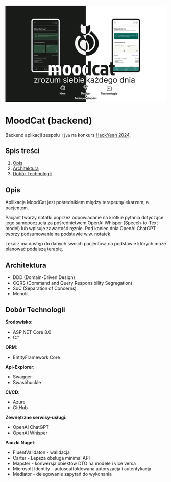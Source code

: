 ![logo](image.png)

# MoodCat (backend)

Backend aplikacji zespołu `!jva` na konkurs [HackYeah 2024](https://hackyeah.pl/). 

## Spis treści

1. [Opis](#Opis)
2. [Architektura](#Architektura)
3. [Dobór Technologii](#Dobór-Technologii)

## Opis

Aplilkacja MoodCat jest pośrednikiem między terapeutą/lekarzem, a pacjentem.

Pacjant tworzy notatki poprzez odpowiadanie na krótkie pytania dotyczące jego samopoczucia za pośrednictwem OpenAI Whisper (Speech-to-Text model) lub wpisuje zawartość ręznie.
Pod koniec dnia OpenAI ChatGPT tworzy podsumowanie na podstawie w.w. notatek.

Lekarz ma dostęp do danych swoich pacjentów, na podstawie których może planować podalszą terapię.

## Architektura

- DDD (Domain-Driven Design)
- CQRS (Command and Query Responsibility Segregation)
- SoC (Separation of Concerns)
- Monolit

## Dobór Technologii

**Środowisko**:
- ASP.NET Core 8.0
- C#


**ORM**:
- EntityFramework Core

**Api-Explorer**:
- Swagger
- Swashbuckle

**CI/CD**:
- Azure
- GitHub

**Zewnętrzne serwisy-usługi**:
- OpenAI ChatGPT
- OpenAI Whisper

**Paczki Nuget**:
- FluentValidaton - walidacja 
- Carter - Lepsza obsługa minimal API
- Mapster - konwersja obiektów DTO na modele i vice versa
- Microsoft Identity - autoscaffoldowana autoryzacja i autentykacja
- Mediator - delegowanie zapytań do wykonania
